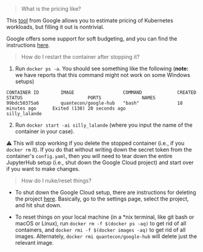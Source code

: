 > What is the pricing like?

This [tool](https://cloud.google.com/products/calculator/) from Google allows you to estimate pricing of Kubernetes workloads, but filling it out is nontrivial.  

Google offers some support for soft budgeting, and you can find the instructions [here](https://cloud.google.com/billing/docs/how-to/budgets).

> How do I restart the container after stopping it? 

1. Run `docker ps -a`. You should see something like the following (**note:** we have reports that this command might not work on some Windows setups)

```
CONTAINER ID        IMAGE                  COMMAND             CREATED             STATUS                        PORTS               NAMES
99bdc50375a6        quantecon/google-hub   "bash"              18 minutes ago      Exited (130) 20 seconds ago                       silly_lalande
```

2. Run `docker start -ai silly_lalande` (where you input the name of the container in your case).

:warning: This will stop working if you delete the stopped container (i.e., if you `docker rm` it). If you do that without writing down the secret token from the container's `config.yaml`, then you will need to tear down the entire JupyterHub setup (i.e., shut down the Google Cloud project) and start over if you want to make changes.

> How do I nuke/reset things?

* To shut down the Google Cloud setup, there are instructions for deleting the project [here](https://cloud.google.com/resource-manager/docs/creating-managing-projects). Basically, go to the settings page, select the project, and hit shut down.

* To reset things on your local machine (in a \*nix terminal, like git bash or macOS or Linux), run `docker rm -f $(docker ps -aq)` to get rid of all containers, and `docker rmi -f $(docker images -aq)` to get rid of all images. Alternately, `docker rmi quantecon/google-hub` will delete just the relevant image.
